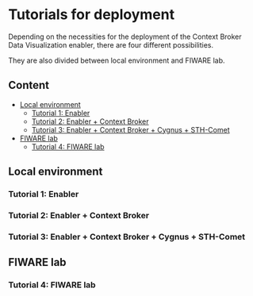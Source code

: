 # Tutorials for deployment

Depending on the necessities for the deployment of the Context Broker Data Visualization enabler, there are four different possibilities.

They are also divided between local environment and FIWARE lab.

## Content
- [Local environment](#local-environment)
    - [Tutorial 1: Enabler](#tutorial-1:-enabler)
    - [Tutorial 2: Enabler + Context Broker](#tutorial-2:-enabler-+-context-broker)
    - [Tutorial 3: Enabler + Context Broker + Cygnus + STH-Comet](#tutorial-3:-enabler-+-context-broker-+-cygnus-+-sth-comet)
- [FIWARE lab](#fiware-lab)
    - [Tutorial 4: FIWARE lab](#tutorial-4:-fiware-lab)

## Local environment

### Tutorial 1: Enabler

### Tutorial 2: Enabler + Context Broker

### Tutorial 3: Enabler + Context Broker + Cygnus + STH-Comet

## FIWARE lab

### Tutorial 4: FIWARE lab